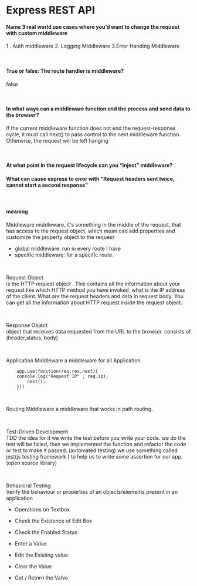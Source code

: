 # Express REST API

#### Name 3 real world use cases where you’d want to change the request with custom middleware

1 . Auth middleware
2. Logging Middleware
3.Error Handing Middleware

<br>

#### True or false: The route handler is middleware? 

false

<br>

#### In what ways can a middleware function end the process and send data to the browser?

If the current middleware function does not end the request-response cycle, it must call next() to pass control to the next middleware function. Otherwise, the request will be left hanging

<br>

#### At what point in the request lifecycle can you “inject” middleware?


#### What can cause express to error with “Request headers sent twice, cannot start a second response”




<br>

#### meaning

Middleware	 middleware, it's something in the middle of the request, that has access to the request object, which mean cad add properties and customize the property object to the request 


* global middleware: run in every route I have 
* specific middleware: for a specific route.

<br>

Request Object <br> is the HTTP request object . This contains all the information about your request like which HTTP method you have invoked, what is the IP address of the client. What are the request headers and data in request body. You can get all the information about HTTP request inside the  request object.

<br>

Response Object <br> object that receives data requested from the URL to the browser. consists of (header,status, body)

<br>

Application Middleware	a middleware for all Application

        app.use(function(req,res,next){
        console.log("Request IP" , req.ip);
            next();
        }))

<br>

Routing Middleware	a middleware that works in path routing.

<br>

Test-Driven Development	<br>
TDD  the idea for it we write the test before you write your code. we do the test will be failed, then we implemented the function and refactor the code or test to make it passed. (automated testing)
we use something called jest(js testing framework ) to help us to write some assertion for our app. (open source library)

<br>

Behavioral Testing <br>
 Verify the behaviour or properties of an objects/elements present in an application

 * Operations on Textbox 
 
 * Check the Existence of Edit Box 
 
 * Check the Enabled Status 
 
 * Enter a Value 
 
 * Edit the Existing value 
 
 * Clear the Value 
 
 * Get / Retnrn the Valve
